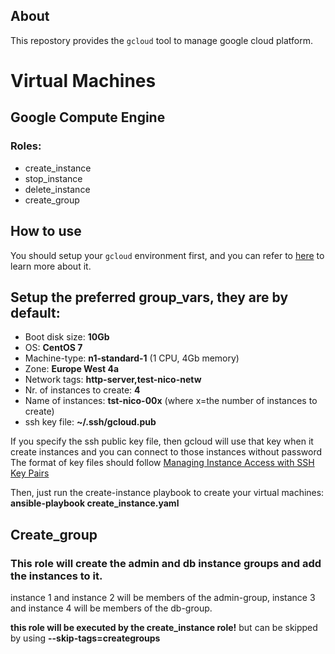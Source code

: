 ## About
This repostory provides the `gcloud` tool to manage google cloud platform.  


Virtual Machines
================
## Google Compute Engine
### Roles:
- create_instance
- stop_instance
- delete_instance
- create_group

## How to use
You should setup your `gcloud` environment first, and you can refer to [here](https://cloud.google.com/compute/docs/gcloud-compute/#auth) to learn more about it.

## Setup the preferred group_vars, they are by default:
- Boot disk size: **10Gb**
- OS: **CentOS 7**
- Machine-type: **n1-standard-1** (1 CPU, 4Gb memory)
- Zone: **Europe West 4a**
- Network tags: **http-server,test-nico-netw**
- Nr. of instances to create: **4**
- Name of instances: **tst-nico-00x** (where x=the number of instances to create)
- ssh key file: **~/.ssh/gcloud.pub**

If you specify the ssh public key file, then gcloud will use that key when it create instances and you can connect to those instances without password
The format of key files should follow [Managing Instance Access with SSH Key Pairs](https://cloud.google.com/compute/docs/instances/adding-removing-ssh-keys)

Then, just run the create-instance playbook to create your virtual machines:
**ansible-playbook create_instance.yaml**

## Create_group
### This role will create the admin and db instance groups and add the instances to it.
instance 1 and instance 2 will be members of the admin-group,
instance 3 and instance 4 will be members of the db-group.

**this role will be executed by the create_instance role!** but can be skipped by using **--skip-tags=creategroups**

